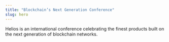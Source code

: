 ```yaml
---
title: "Blockchain’s Next Generation Conference"
slug: hero
---
```


Helios is an international conference celebrating the finest products built on
the next generation of blockchain networks.
